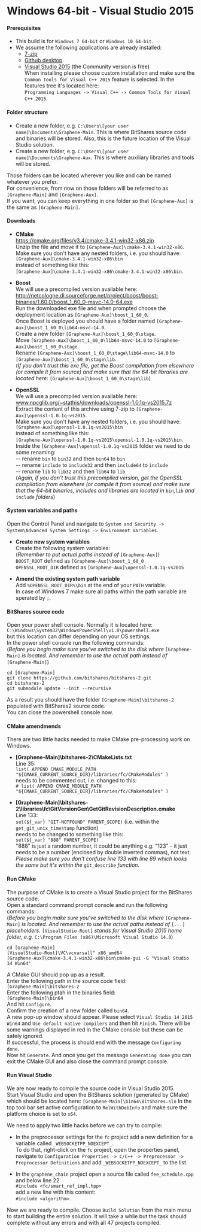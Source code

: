 Windows 64-bit - Visual Studio 2015
============================

#### Prerequisites ####
* This build is for `Windows 7 64-bit` or `Windows 10 64-bit`.
* We assume the following applications are already installed:
  * [7-zip](http://www.7-zip.org)
  * [Github desktop](https://desktop.github.com)
  * [Visual Studio 2015](https://www.visualstudio.com) (the Community version is free)  
When installing please choose custom installation and make sure the `Common Tools for Visual C++ 2015` feature is selected. In the features tree it's located here:  
`Programming Languages -> Visual C++ -> Common Tools for Visual C++ 2015`.

#### Folder structure ####
* Create a new folder, e.g. `C:\Users\[your user name]\Documents\Graphene-Main`. This is where BitShares source code and binaries will be stored. Also, this is the future location of the Visual Studio solution.
* Create a new folder, e.g. `C:\Users\[your user name]\Documents\Graphene-Aux`. This is where auxiliary libraries and tools will be stored.

Those folders can be located wherever you like and can be named whatever you prefer.  
For convenience, from now on those folders will be referred to as `[Graphene-Main]` and `[Graphene-Aux]`.  
If you want, you can keep everything in one folder so that `[Graphene-Aux]` is the same as `[Graphene-Main]`.

#### Downloads ####

* **CMake**  
https://cmake.org/files/v3.4/cmake-3.4.1-win32-x86.zip  
Unzip the file and move it to `[Graphene-Aux]\cmake-3.4.1-win32-x86`.  
Make sure you don't have any nested folders, i.e. you should have:  
`[Graphene-Aux]\cmake-3.4.1-win32-x86\bin`  
instead of something like this:  
`[Graphene-Aux]\cmake-3.4.1-win32-x86\cmake-3.4.1-win32-x86\bin`.

* **Boost**  
We will use a precompiled version available here:  
http://netcologne.dl.sourceforge.net/project/boost/boost-binaries/1.60.0/boost_1_60_0-msvc-14.0-64.exe  
Run the downloaded exe file and when prompted choose the deployment location as `[Graphene-Aux]\boost_1_60_0`.  
Once Boost is deployed you should have a folder named `[Graphene-Aux]\boost_1_60_0\lib64-msvc-14.0`.  
Create a new folder `[Graphene-Aux]\boost_1_60_0\stage`.  
Move `[Graphene-Aux]\boost_1_60_0\lib64-msvc-14.0` to `[Graphene-Aux]\boost_1_60_0\stage`.  
Rename `[Graphene-Aux]\boost_1_60_0\stage\lib64-msvc-14.0` to `[Graphene-Aux]\boost_1_60_0\stage\lib`.  
(*If you don't trust this exe file, get the Boost compilation from elsewhere (or compile it from source) and make sure that the 64-bit libraries are located here:* `[Graphene-Aux]\boost_1_60_0\stage\lib`)

* **OpenSSL**  
We will use a precompiled version available here:  
www.npcglib.org/~stathis/downloads/openssl-1.0.1q-vs2015.7z  
Extract the content of this archive using 7-zip to `[Graphene-Aux]\openssl-1.0.1q-vs2015`.  
Make sure you don't have any nested folders, i.e. you should have:  
`[Graphene-Aux]\openssl-1.0.1q-vs2015\bin`  
instead of something like this:  
`[Graphene-Aux]\openssl-1.0.1q-vs2015\openssl-1.0.1q-vs2015\bin`.  
Inside the `[Graphene-Aux]\openssl-1.0.1q-vs2015` folder we need to do some renaming:  
-- rename `bin` to `bin32` and then `bin64` to `bin`  
-- rename `include` to `include32` and then `include64` to `include`  
-- rename `lib` to `lib32` and then `lib64` to `lib`  
(*Again, if you don't trust this precompiled version, get the OpenSSL compilation from elsewhere (or compile it from source) and make sure that the 64-bit binaries, includes and libraries are located in* `bin`*,*`lib` *and* `include` *folders*)

#### System variables and paths ####
Open the Control Panel and navigate to `System and Security -> System\Advanced System Settings -> Environment Variables`.  
* **Create new system variables**  
Create the following system variables:  
(*Remember to put actual paths instead of* `[Graphene-Aux]`)  
`BOOST_ROOT` defined as `[Graphene-Aux]\boost_1_60_0`   
`OPENSSL_ROOT_DIR` defined as `[Graphene-Aux]\openssl-1.0.1q-vs2015`

* **Amend the existing system path variable**  
Add `%OPENSSL_ROOT_DIR%\bin` at the end of your `PATH` variable.  
In case of Windows 7 make sure all paths within the path variable are sperated by `;`.

#### BitShares source code ####
Open your power shell console. Normally it is located here:  
`C:\Windows\System32\WindowsPowerShell\v1.0\powershell.exe`  
but this location can differ depending on your OS settings.  
In the power shell console run the following commands:  
(*Before you begin make sure you've switched to the disk where* `[Graphene-Main]` *is located. And remember to use the actual path instead of* `[Graphene-Main]`)  
```
cd [Graphene-Main]
git clone https://github.com/bitshares/bitshares-2.git
cd bitshares-2
git submodule update --init --recursive
```
As a result you should have the folder `[Graphene-Main]\bitshares-2` populated with BitShares2 source code.  
You can close the powershell console now.

#### CMake amendmends ####
There are two little hacks needed to make CMake pre-processing work on Windows.  
* **[Graphene-Main]\bitshares-2\CMakeLists.txt**  
Line 35:  
`list( APPEND CMAKE_MODULE_PATH "${CMAKE_CURRENT_SOURCE_DIR}/libraries/fc/CMakeModules" )`  
needs to be commented out, i.e. changed to this:  
`# list( APPEND CMAKE_MODULE_PATH "${CMAKE_CURRENT_SOURCE_DIR}/libraries/fc/CMakeModules" )`

* **[Graphene-Main]\bitshares-2\libraries\fc\GitVersionGen\GetGitRevisionDescription.cmake**  
Line 133:  
`set(${_var} "GIT-NOTFOUND" PARENT_SCOPE)` (i.e. within the `get_git_unix_timestamp` function)  
needs to be changed to something like this:  
`set(${_var} "888" PARENT_SCOPE)`  
"888" is just a random number, it could  be anything e.g. "123" - it just needs to be a number (enclosed by double inverted commas), not text. *Please make sure you don't confuse line 133 with line 89 which looks the same but it's within the* `git_describe` *function.*

#### Run CMake ####
The purpose of CMake is to create a Visual Studio project for the BitShares source code.  
Open a standard command prompt console and run the following commands:  
(*Before you begin make sure you've switched to the disk where* `[Graphene-Main]` *is located. And remember to use the actual paths instead of* `[...]` *placeholders.* `[VisualStudio-Root]` *stands for Visual Studio 2015 home folder, e.g.* `C:\Program Files (x86)\Microsoft Visual Studio 14.0`)  
```
cd [Graphene-Main]
[VisualStudio-Root]\VC\vcvarsall" x86_amd64
[Graphene-Aux]\cmake-3.4.1-win32-x86\bin\cmake-gui -G "Visual Studio 14 Win64"
```
A CMake GUI should pop up as a result.  
Enter the following path in the source code field:  
`[Graphene-Main]\bitshares-2`  
Enter the following ptah in the binaries field:  
`[Graphene-Main]\bin64`  
And hit `Configure`.  
Confirm the creation of a new folder called `bin64`.  
A new pop-up window should appear. Please select `Visual Studio 14 2015 Win64` and `Use default native compilers` and then hit `Finish`. 
There will be some warnings displayed in red in the CMake console but these can be safely ignored.  
If successful, the process is should end with the message `Configuring done`.  
Now hit `Generate`. And once you get the message `Generating done` you can exit the CMake GUI and also close the command prompt console.

#### Run Visual Studio ####
We are now ready to compile the source code in Visual Studio 2015.  
Start Visual Studio and open the BitShares solution (generated by CMake) which should be located here: `[Graphene-Main]\bin64\BitShares.sln`
In the top tool bar set active configuration to `RelWithDebInfo` and make sure the platform choice is set to `x64`.

We need to apply two little hacks before we can try to compile:
* In the preprocessor settings for the `fc` project add a new definition for a variable called `_WEBSOCKETPP_NOEXCEPT_`.  
To do that, right-click on the `fc` project, open the properties panel, navigate to `Configuration Properties -> C/C++ -> Preprocessor -> Preprocessor Definitions` and add `_WEBSOCKETPP_NOEXCEPT_` to the list.

* In the `graphene_chain` project open a source file called `fee_schedule.cpp` and below line 22  
`#include <fc/smart_ref_impl.hpp>`  
add a new line with this content:  
`#include <algorithm>`.

Now we are ready to compile. Choose `Build Solution` from the main menu to start building the entire solution. It will take a while but the task should complete without any errors and with all 47 projects compiled.

